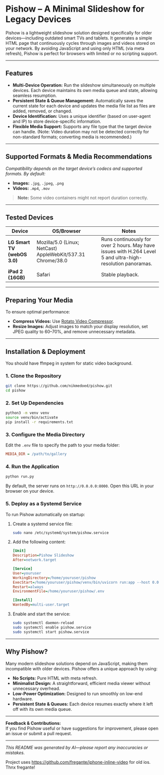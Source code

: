 # Pishow – A Minimal Slideshow for Legacy Devices

Pishow is a lightweight slideshow solution designed specifically for older devices—including outdated smart TVs and
tablets. It generates a simple HTML page that continuously cycles through images and videos stored on your network. By
avoiding JavaScript and using only HTML (via meta refresh), Pishow is perfect for browsers with limited or no scripting
support.

---

## Features

- **Multi-Device Operation:** Run the slideshow simultaneously on multiple devices. Each device maintains its own media
  queue and state, allowing seamless resumption.
- **Persistent State & Queue Management:** Automatically saves the current state for each device and updates the media
  file list as files are added, removed, or changed.
- **Device Identification:** Uses a unique identifier (based on user-agent and IP) to store device-specific information.
- **Flexible Media Support:** Supports any file type that the target device can handle. (Note: Video duration may not be
  detected correctly for non-standard formats; converting media is recommended.)

---

## Supported Formats & Media Recommendations

*Compatibility depends on the target device’s codecs and supported formats. By default:*

- **Images:** `.jpg`, `.jpeg`, `.png`
- **Videos:** `.mp4`, `.mov`

> **Note:** Some video containers might not report duration correctly.

---

## Tested Devices

| Device                      | OS/Browser                                                  | Notes                                                                                                       |
|-----------------------------|-------------------------------------------------------------|-------------------------------------------------------------------------------------------------------------|
| **LG Smart TV (webOS 3.0)** | Mozilla/5.0 (Linux; NetCast) AppleWebKit/537.31 Chrome/38.0 | Runs continuously for over 2 hours. May have issues with H.264 Level 5 and ultra-high-resolution panoramas. |
| **iPad 2 (16GB)**           | Safari                                                      | Stable playback.                                                                                            |

---

## Preparing Your Media

To ensure optimal performance:

- **Compress Videos:** Use [Rotato Video Compressor](https://tools.rotato.app/compress).
- **Resize Images:** Adjust images to match your display resolution, set JPEG quality to 60–70%, and remove unnecessary
  metadata.

---

## Installation & Deployment

You should have ffmpeg in system for static video background.

### 1. Clone the Repository

```sh
git clone https://github.com/nikmedoed/pishow.git
cd pishow
```

### 2. Set Up Dependencies

```sh
python3 -m venv venv
source venv/bin/activate
pip install -r requirements.txt
```

### 3. Configure the Media Directory

Edit the `.env` file to specify the path to your media folder:

```ini
MEDIA_DIR = /path/to/gallery
```

### 4. Run the Application

```sh
python run.py
```

By default, the server runs on `http://0.0.0.0:8000`. Open this URL in your browser on your device.

### 5. Deploy as a Systemd Service

To run Pishow automatically on startup:

1. Create a systemd service file:
   ```sh
   sudo nano /etc/systemd/system/pishow.service
   ```

2. Add the following content:
   ```ini
   [Unit]
   Description=Pishow Slideshow
   After=network.target

   [Service]
   User=youruser
   WorkingDirectory=/home/youruser/pishow
   ExecStart=/home/youruser/pishow/venv/bin/uvicorn run:app --host 0.0.0.0 --port 8000 --reload=false
   Restart=always
   EnvironmentFile=/home/youruser/pishow/.env

   [Install]
   WantedBy=multi-user.target
   ```

3. Enable and start the service:
   ```sh
   sudo systemctl daemon-reload
   sudo systemctl enable pishow.service
   sudo systemctl start pishow.service
   ```

---

## Why Pishow?

Many modern slideshow solutions depend on JavaScript, making them incompatible with older devices. Pishow offers a
unique approach by using:

- **No Scripts:** Pure HTML with meta refresh.
- **Minimalist Design:** A straightforward, efficient media viewer without unnecessary overhead.
- **Low-Power Optimization:** Designed to run smoothly on low-end hardware.
- **Persistent State & Queues:** Each device resumes exactly where it left off with its own media queue.

---

**Feedback & Contributions:**  
If you find Pishow useful or have suggestions for improvement, please open an issue or submit a pull request.

---

*This README was generated by AI—please report any inaccuracies or mistakes.*

Project uses https://github.com/fregante/iphone-inline-video for old ios. Thnx fregante!